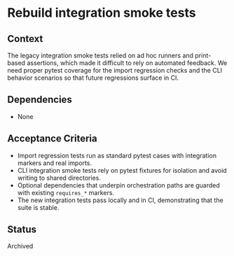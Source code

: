 # Rebuild integration smoke tests

## Context
The legacy integration smoke tests relied on ad hoc runners and print-based assertions, which
made it difficult to rely on automated feedback. We need proper pytest coverage for the import
regression checks and the CLI behavior scenarios so that future regressions surface in CI.

## Dependencies
- None

## Acceptance Criteria
- Import regression tests run as standard pytest cases with integration markers and real imports.
- CLI integration smoke tests rely on pytest fixtures for isolation and avoid writing to shared
  directories.
- Optional dependencies that underpin orchestration paths are guarded with existing `requires_*`
  markers.
- The new integration tests pass locally and in CI, demonstrating that the suite is stable.

## Status
Archived
